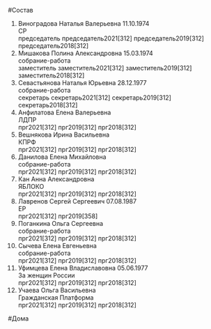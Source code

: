 #Состав  
1. Виноградова Наталья Валерьевна 11.10.1974  
    СР  
    председатель председатель2021[312] председатель2019[312] председатель2018[312]  
2. Мишакова Полина Александровна 15.03.1974  
    собрание-работа  
    заместитель заместитель2021[312] заместитель2019[312] заместитель2018[312]  
3. Севастьянова Наталья Юрьевна 28.12.1977  
    собрание-работа  
    секретарь секретарь2021[312] секретарь2019[312] секретарь2018[312]  
4. Анфилатова Елена Валерьевна  
    ЛДПР  
    прг2021[312] прг2019[312] прг2018[312]  
5. Вешнякова Ирина Васильевна  
    КПРФ  
    прг2021[312] прг2019[312] прг2018[312]  
6. Данилова Елена Михайловна  
    собрание-работа  
    прг2021[312] прг2019[312] прг2018[312]  
7. Кан Анна Александровна  
    ЯБЛОКО  
    прг2021[312] прг2019[312] прг2018[312]  
8. Лавренов Сергей Сергеевич 07.08.1987  
    ЕР  
    прг2021[312] прг2019[358]  
9. Поганкина Ольга Сергеевна  
    собрание-работа  
    прг2021[312] прг2019[312] прг2018[312]  
10. Сычева Елена Евгеньевна  
    собрание-работа  
    прг2021[312] прг2019[312] прг2018[312]  
11. Уфимцева Елена Владиславовна 05.06.1977  
    За женщин России  
    прг2021[312] прг2019[312] прг2018[312]  
12. Учаева Ольга Васильевна  
    Гражданская Платформа  
    прг2021[312] прг2019[312] прг2018[312]  

#Дома  
